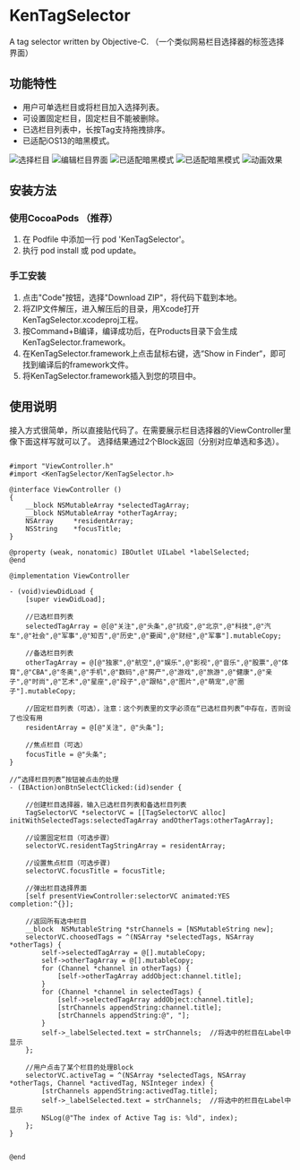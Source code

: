 # KenTagSelector
A tag selector written by Objective-C. （一个类似网易栏目选择器的标签选择界面）

## 功能特性
  + 用户可单选栏目或将栏目加入选择列表。
  + 可设置固定栏目，固定栏目不能被删除。
  + 已选栏目列表中，长按Tag支持拖拽排序。
  + 已适配iOS13的暗黑模式。

![选择栏目](https://github.com/ken-hanks/KenTagSelector/blob/master/KenTagSelector/ScreenShot/E8DA58A7-50F9-4E42-9F32-AF787D8A62D1.png)
![编辑栏目界面](https://github.com/ken-hanks/KenTagSelector/blob/master/KenTagSelector/ScreenShot/5A65FB0F-1081-4F51-AB9B-37B01F093F61.png)
![已适配暗黑模式](https://github.com/ken-hanks/KenTagSelector/blob/master/KenTagSelector/ScreenShot/55FBD6DC-688B-41F8-9D5F-056CAF788E98.png)
![已适配暗黑模式](https://github.com/ken-hanks/KenTagSelector/blob/master/KenTagSelector/ScreenShot/89773076-D8B7-4138-A152-07F1A31BEC14.png)
![动画效果](https://github.com/ken-hanks/KenTagSelector/blob/master/KenTagSelector/ScreenShot/QQ20200805-142228.gif)

## 安装方法
### 使用CocoaPods （推荐）
  1. 在 Podfile 中添加一行 pod 'KenTagSelector'。
  2. 执行 pod install 或 pod update。

### 手工安装
  1. 点击"Code"按钮，选择"Download ZIP"，将代码下载到本地。
  2. 将ZIP文件解压，进入解压后的目录，用Xcode打开KenTagSelector.xcodeproj工程。
  3. 按Command+B编译，编译成功后，在Products目录下会生成KenTagSelector.framework。
  4. 在KenTagSelector.framework上点击鼠标右键，选“Show in Finder“，即可找到编译后的framework文件。
  5. 将KenTagSelector.framework插入到您的项目中。


## 使用说明

  接入方式很简单，所以直接贴代码了。在需要展示栏目选择器的ViewController里像下面这样写就可以了。
  选择结果通过2个Block返回（分别对应单选和多选）。
  
```

#import "ViewController.h"
#import <KenTagSelector/KenTagSelector.h>

@interface ViewController ()
{
    __block NSMutableArray *selectedTagArray;
    __block NSMutableArray *otherTagArray;
    NSArray     *residentArray;
    NSString    *focusTitle;
}

@property (weak, nonatomic) IBOutlet UILabel *labelSelected;
@end

@implementation ViewController

- (void)viewDidLoad {
    [super viewDidLoad];
    
    //已选栏目列表
    selectedTagArray = @[@"关注",@"头条",@"抗疫",@"北京",@"科技",@"汽车",@"社会",@"军事",@"知否",@"历史",@"要闻",@"财经",@"军事"].mutableCopy;
    
    //备选栏目列表
    otherTagArray = @[@"独家",@"航空",@"娱乐",@"影视",@"音乐",@"股票",@"体育",@"CBA",@"冬奥",@"手机",@"数码",@"房产",@"游戏",@"旅游",@"健康",@"亲子",@"时尚",@"艺术",@"星座",@"段子",@"跟帖",@"图片",@"萌宠",@"圈子"].mutableCopy;
    
    //固定栏目列表（可选），注意：这个列表里的文字必须在“已选栏目列表”中存在，否则设了也没有用
    residentArray = @[@"关注", @"头条"];
 
    //焦点栏目（可选）
    focusTitle = @"头条";
}

//“选择栏目列表”按钮被点击的处理
- (IBAction)onBtnSelectClicked:(id)sender {
    
    //创建栏目选择器，输入已选栏目列表和备选栏目列表
    TagSelectorVC *selectorVC = [[TagSelectorVC alloc] initWithSelectedTags:selectedTagArray andOtherTags:otherTagArray];
    
    //设置固定栏目（可选步骤）
    selectorVC.residentTagStringArray = residentArray;
    
    //设置焦点栏目（可选步骤)
    selectorVC.focusTitle = focusTitle;
    
    //弹出栏目选择界面
    [self presentViewController:selectorVC animated:YES completion:^{}];
    
    //返回所有选中栏目
    __block  NSMutableString *strChannels = [NSMutableString new];
    selectorVC.choosedTags = ^(NSArray *selectedTags, NSArray *otherTags) {
        self->selectedTagArray = @[].mutableCopy;
        self->otherTagArray = @[].mutableCopy;
        for (Channel *channel in otherTags) {
            [self->otherTagArray addObject:channel.title];
        }
        for (Channel *channel in selectedTags) {
            [self->selectedTagArray addObject:channel.title];
            [strChannels appendString:channel.title];
            [strChannels appendString:@", "];
        }
        self->_labelSelected.text = strChannels;  //将选中的栏目在Label中显示
    };
    
    //用户点击了某个栏目的处理Block
    selectorVC.activeTag = ^(NSArray *selectedTags, NSArray *otherTags, Channel *activedTag, NSInteger index) {
        [strChannels appendString:activedTag.title];
        self->_labelSelected.text = strChannels;  //将选中的栏目在Label中显示
        NSLog(@"The index of Active Tag is: %ld", index);
    };
}


@end
```
